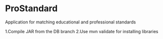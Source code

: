 # ProStandard
Application for matching educational and professional standards

1.Compile JAR from the DB branch
2.Use mvn validate for installing libraries